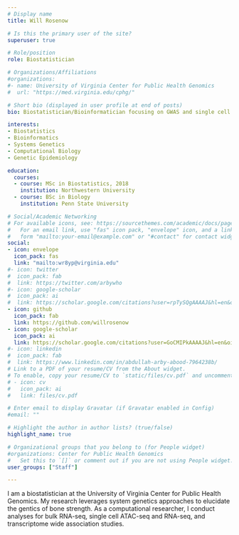 ```yaml
---
# Display name
title: Will Rosenow

# Is this the primary user of the site?
superuser: true

# Role/position
role: Biostatistician

# Organizations/Affiliations
#organizations:
#- name: University of Virginia Center for Public Health Genomics
#  url: "https://med.virginia.edu/cphg/"

# Short bio (displayed in user profile at end of posts)
bio: Biostatistician/Bioinformatician focusing on GWAS and single cell analyses

interests:
- Biostatistics
- Bioinformatics
- Systems Genetics
- Computational Biology
- Genetic Epidemiology

education:
  courses:
  - course: MSc in Biostatistics, 2018
    institution: Northwestern University
  - course: BSc in Biology
    institution: Penn State University

# Social/Academic Networking
# For available icons, see: https://sourcethemes.com/academic/docs/page-builder/#icons
#   For an email link, use "fas" icon pack, "envelope" icon, and a link in the
#   form "mailto:your-email@example.com" or "#contact" for contact widget.
social:
- icon: envelope
  icon_pack: fas
  link: "mailto:wr8yp@virginia.edu"
#- icon: twitter
#  icon_pack: fab
#  link: https://twitter.com/arbywho
#- icon: google-scholar
#  icon_pack: ai
#  link: https://scholar.google.com/citations?user=rpTySQgAAAAJ&hl=en&oi=ao
- icon: github
  icon_pack: fab
  link: https://github.com/willrosenow
- icon: google-scholar
  icon_pack: ai
  link: https://scholar.google.com/citations?user=GoCMIPkAAAAJ&hl=en&oi=ao
#- icon: linkedin
#  icon_pack: fab
#  link: https://www.linkedin.com/in/abdullah-arby-abood-7964238b/
# Link to a PDF of your resume/CV from the About widget.
# To enable, copy your resume/CV to `static/files/cv.pdf` and uncomment the lines below.
# - icon: cv
#   icon_pack: ai
#   link: files/cv.pdf

# Enter email to display Gravatar (if Gravatar enabled in Config)
#email: ""

# Highlight the author in author lists? (true/false)
highlight_name: true

# Organizational groups that you belong to (for People widget)
#organizations: Center for Public Health Genomics
#   Set this to `[]` or comment out if you are not using People widget.
user_groups: ["Staff"]

---
```


I am a biostatistician at the University of Virginia Center for Public Health Genomics. My research leverages system genetics approaches to elucidate the gentics of bone strength. As a computational researcher, I conduct analyses for bulk RNA-seq, single cell ATAC-seq and RNA-seq, and transcriptome wide association studies.  
